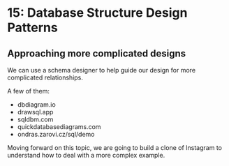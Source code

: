 # 15: Database Structure Design Patterns

## Approaching more complicated designs

We can use a schema designer to help guide our design for more complicated relationships.

A few of them:

- dbdiagram.io
- drawsql.app
- sqldbm.com
- quickdatabasediagrams.com
- ondras.zarovi.cz/sql/demo

Moving forward on this topic, we are going to build a clone of Instagram to understand how to deal with a more complex example.

